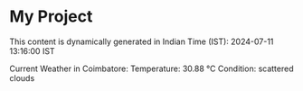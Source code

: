 # My Project

This content is dynamically generated in Indian Time (IST): 2024-07-11 13:16:00 IST


Current Weather in Coimbatore:
Temperature: 30.88 °C
Condition: scattered clouds
